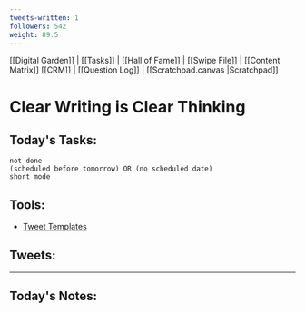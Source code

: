 ```yaml
---
tweets-written: 1
followers: 542
weight: 89.5
---
```

[[Digital Garden]] | [[Tasks]] | [[Hall of Fame]] | [[Swipe File]] | [[Content Matrix]]
[[CRM]] | [[Question Log]] | [[Scratchpad.canvas |Scratchpad]]


# Clear Writing is Clear Thinking

## Today's Tasks:
```tasks
not done
(scheduled before tomorrow) OR (no scheduled date)
short mode
```

## Tools:
- [Tweet Templates](https://www.notion.so/100-Tweet-Templates-with-Examples-fbdcc37fc2e04447ac452d310094e9d1)

## Tweets:


---
## Today's Notes:

